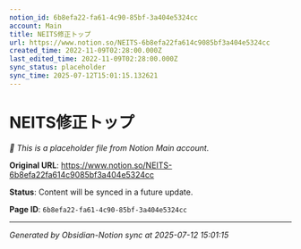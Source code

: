 ```yaml
---
notion_id: 6b8efa22-fa61-4c90-85bf-3a404e5324cc
account: Main
title: NEITS修正トップ
url: https://www.notion.so/NEITS-6b8efa22fa614c9085bf3a404e5324cc
created_time: 2022-11-09T02:28:00.000Z
last_edited_time: 2022-11-09T02:28:00.000Z
sync_status: placeholder
sync_time: 2025-07-12T15:01:15.132621
---
```


# NEITS修正トップ

*🔄 This is a placeholder file from Notion Main account.*

**Original URL**: https://www.notion.so/NEITS-6b8efa22fa614c9085bf3a404e5324cc

**Status**: Content will be synced in a future update.

**Page ID**: `6b8efa22-fa61-4c90-85bf-3a404e5324cc`

---

*Generated by Obsidian-Notion sync at 2025-07-12 15:01:15*
